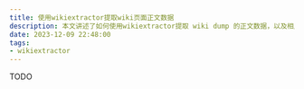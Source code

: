 ```yaml
---
title: 使用wikiextractor提取wiki页面正文数据
description: 本文讲述了如何使用wikiextractor提取 wiki dump 的正文数据，以及相应的代码修改。
date: 2023-12-09 22:48:00
tags:
- wikiextractor
---
```


TODO